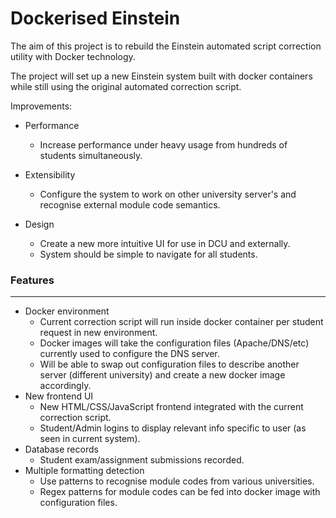 # Dockerised Einstein

The aim of this project is to rebuild the Einstein automated script correction
utility with Docker technology.

The project will set up a new Einstein system built with docker containers
while still using the original automated correction script.

Improvements:

- Performance
   - Increase performance under heavy usage from hundreds of students simultaneously.

- Extensibility
   - Configure the system to work on other university server's and recognise external module code semantics.

- Design 
   - Create a new more intuitive UI for use in DCU and externally.
   - System should be simple to navigate for all students.

### Features

---

- Docker environment
  - Current correction script will run inside docker container per student request in new environment.
  - Docker images will take the configuration files (Apache/DNS/etc) currently used to configure the DNS server.
  - Will be able to swap out configuration files to describe another server (different university) and create a new docker image accordingly. 
- New frontend UI
  - New HTML/CSS/JavaScript frontend integrated with the current correction script.
  - Student/Admin logins to display relevant info specific to user (as seen in current system).
- Database records
  - Student exam/assignment submissions recorded.
- Multiple formatting detection
  - Use patterns to recognise module codes from various universities.
  - Regex patterns for module codes can be fed into docker image with configuration files.



